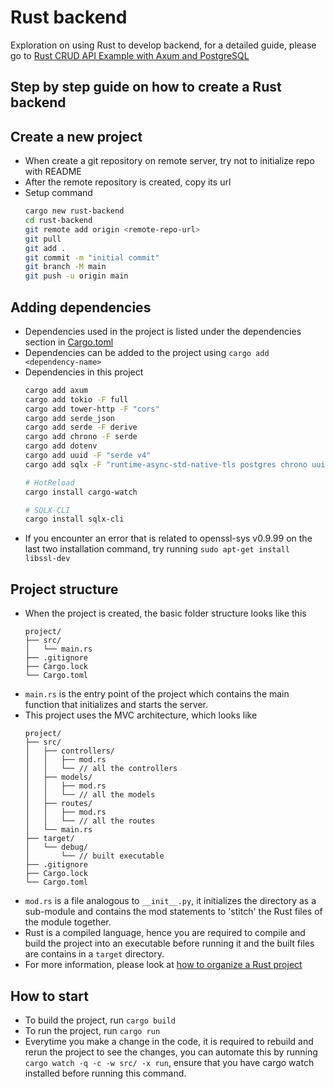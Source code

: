 # Rust backend

Exploration on using Rust to develop backend, for a detailed guide, please go to [Rust CRUD API Example with Axum and PostgreSQL](https://codevoweb.com/rust-crud-api-example-with-axum-and-postgresql/)

## Step by step guide on how to create a Rust backend

## Create a new project

- When create a git repository on remote server, try not to initialize repo with README
- After the remote repository is created, copy its url
- Setup command
    ```sh
    cargo new rust-backend
    cd rust-backend
    git remote add origin <remote-repo-url>
    git pull
    git add .
    git commit -m "initial commit"
    git branch -M main
    git push -u origin main
    ```

## Adding dependencies

- Dependencies used in the project is listed under the dependencies section in [Cargo.toml](./Cargo.toml)
- Dependencies can be added to the project using `cargo add <dependency-name>`
- Dependencies in this project
    ```sh
    cargo add axum
    cargo add tokio -F full
    cargo add tower-http -F "cors"
    cargo add serde_json
    cargo add serde -F derive
    cargo add chrono -F serde
    cargo add dotenv
    cargo add uuid -F "serde v4"
    cargo add sqlx -F "runtime-async-std-native-tls postgres chrono uuid"

    # HotReload
    cargo install cargo-watch

    # SQLX-CLI
    cargo install sqlx-cli
    ```
- If you encounter an error that is related to openssl-sys v0.9.99 on the last two installation command, try running `sudo apt-get install libssl-dev`

## Project structure

- When the project is created, the basic folder structure looks like this
    ```
    project/
    ├── src/
    │   └── main.rs
    ├── .gitignore
    ├── Cargo.lock
    └── Cargo.toml
    ```
- `main.rs` is the entry point of the project which contains the main function that initializes and starts the server.
- This project uses the MVC architecture, which looks like
    ```
    project/
    ├── src/
    │   ├── controllers/
    │   │   ├── mod.rs
    │   │   └── // all the controllers
    │   ├── models/
    │   │   ├── mod.rs
    │   │   └── // all the models
    │   ├── routes/
    │   │   ├── mod.rs
    │   │   └── // all the routes
    │   └── main.rs
    ├── target/
    │   └── debug/
    │       └── // built executable
    ├── .gitignore
    ├── Cargo.lock
    └── Cargo.toml
    ```
- `mod.rs` is a file analogous to `__init__.py`, it initializes the directory as a sub-module and contains the mod statements to 'stitch' the Rust files of the module together.
- Rust is a compiled language, hence you are required to compile and build the project into an executable before running it and the built files are contains in a `target` directory.
- For more information, please look at [how to organize a Rust project](https://rust-classes.com/chapter_4_3.html#:~:text=To%20do%20this%2C%20you%20create,files%20of%20the%20module%20together.&text=The%20layout%20you%20choose%2C%20depends,project%20you're%20working%20on)

## How to start

- To build the project, run `cargo build`
- To run the project, run `cargo run`
- Everytime you make a change in the code, it is required to rebuild and rerun the project to see the changes, you can automate this by running `cargo watch -q -c -w src/ -x run`, ensure that you have cargo watch installed before running this command.